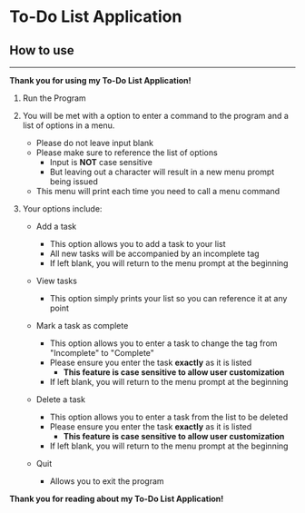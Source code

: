 # To-Do List Application
## How to use

---

**Thank you for using my To-Do List Application!**
1. Run the Program

2. You will be met with a option to enter a command to the program and a list of options in a menu.
    
    - Please do not leave input blank
    - Please make sure to reference the list of options
        - Input is **NOT** case sensitive
        - But leaving out a character will result in a new menu prompt being issued
    - This menu will print each time you need to call a menu command

3. Your options include:
    
    - Add a task
        - This option allows you to add a task to your list
        - All new tasks will be accompanied by an incomplete tag
        - If left blank, you will return to the menu prompt at the beginning
    
    - View tasks
        - This option simply prints your list so you can reference it at any point
    
    - Mark a task as complete
        - This option allows you to enter a task to change the tag from "Incomplete" to "Complete"
        - Please ensure you enter the task **exactly** as it is listed 
            - **This feature is case sensitive to allow user customization**
        - If left blank, you will return to the menu prompt at the beginning
    
    - Delete a task
        - This option allows you to enter a task from the list to be deleted
        - Please ensure you enter the task **exactly** as it is listed 
            - **This feature is case sensitive to allow user customization**
        - If left blank, you will return to the menu prompt at the beginning
    
    - Quit
        - Allows you to exit the program

**Thank you for reading about my To-Do List Application!**